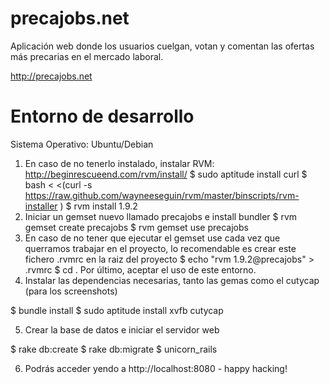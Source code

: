 precajobs.net 
=============

Aplicación web donde los usuarios cuelgan, votan y comentan las ofertas más precarias en el mercado laboral. 

http://precajobs.net

Entorno de desarrollo
====================

Sistema Operativo: Ubuntu/Debian

1. En caso de no tenerlo instalado, instalar RVM: http://beginrescueend.com/rvm/install/
    $ sudo aptitude install curl
    $ bash < <(curl -s https://raw.github.com/wayneeseguin/rvm/master/binscripts/rvm-installer )
    $ rvm install 1.9.2 
2. Iniciar un gemset nuevo llamado precajobs e install bundler
    $ rvm gemset create precajobs
    $ rvm gemset use precajobs
3. En caso de no tener que ejecutar el gemset use cada vez que querramos trabajar en el proyecto, lo recomendable es crear este fichero .rvmrc en la raiz del proyecto
    $ echo "rvm 1.9.2@precajobs" > .rvmrc
    $ cd . 
Por último, aceptar el uso de este entorno.
4. Instalar las dependencias necesarias, tanto las gemas como el cutycap (para los screenshots)

$ bundle install 
$ sudo aptitude install xvfb cutycap

5. Crear la base de datos e iniciar el servidor web

$ rake db:create
$ rake db:migrate
$ unicorn_rails

6. Podrás acceder yendo a http://localhost:8080 - happy hacking!
